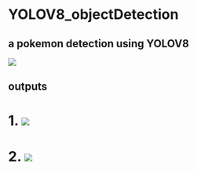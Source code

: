 # YOLOV8_objectDetection
## a pokemon detection using YOLOV8
![](https://github.com/PranjalDby/YOLOV8_objectDetection/blob/main/Screenshot%202024-06-30%20134638.png)

## outputs

# 1. ![](https://github.com/PranjalDby/YOLOV8_objectDetection/blob/main/Screenshot%202024-06-30%20162742.png)
# 2. ![](https://github.com/PranjalDby/YOLOV8_objectDetection/blob/main/Screenshot%202024-06-30%20162759.png)
